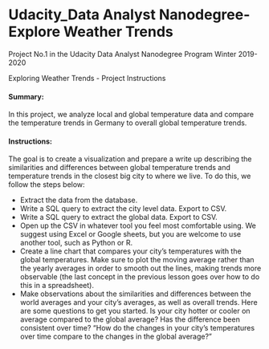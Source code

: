 # Udacity_Data Analyst Nanodegree-Explore Weather Trends
Project No.1 in the Udacity Data Analyst Nanodegree Program Winter 2019-2020

Exploring Weather Trends - Project Instructions

#### Summary: ####
In this project, we analyze local and global temperature data and compare the temperature trends in Germany to overall global temperature trends.

#### Instructions: ####

The goal is to create a visualization and prepare a write up describing the similarities and differences between global temperature trends and temperature trends in the closest big city to where we live. To do this, we follow the steps below:

- Extract the data from the database. 
- Write a SQL query to extract the city level data. Export to CSV.
- Write a SQL query to extract the global data. Export to CSV.
- Open up the CSV in whatever tool you feel most comfortable using. We suggest using Excel or Google sheets, but you are welcome to use another tool, such as Python or R.
- Create a line chart that compares your city’s temperatures with the global temperatures. Make sure to plot the moving average rather than the yearly averages in order to smooth out the lines, making trends more observable (the last concept in the previous lesson goes over how to do this in a spreadsheet).
- Make observations about the similarities and differences between the world averages and your city’s averages, as well as overall trends. Here are some questions to get you started.
Is your city hotter or cooler on average compared to the global average? Has the difference been consistent over time?
 “How do the changes in your city’s temperatures over time compare to the changes in the global average?” 
